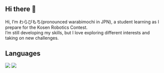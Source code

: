 ## Hi there 👋

Hi, I’m わらびもち(pronounced warabimochi in JPN), a student learning as I prepare for the Kosen Robotics Contest.   
I’m still developing my skills, but I love exploring different interests and taking on new challenges.

## Languages
![](https://skillicons.dev/icons?i=c,cpp,python)
![](https://github-readme-stats.vercel.app/api/top-langs?username=yummzakana&show_icons=true&locale=en&layout=compact)
<!--
**yummzakana/yummzakana** is a ✨ _special_ ✨ repository because its `README.md` (this file) appears on your GitHub profile.

Here are some ideas to get you started:

- 🔭 I’m currently working on ...
- 🌱 I’m currently learning ...
- 👯 I’m looking to collaborate on ...
- 🤔 I’m looking for help with ...
- 💬 Ask me about ...
- 📫 How to reach me: ...
- 😄 Pronouns: ...
- ⚡ Fun fact: ...
-->
